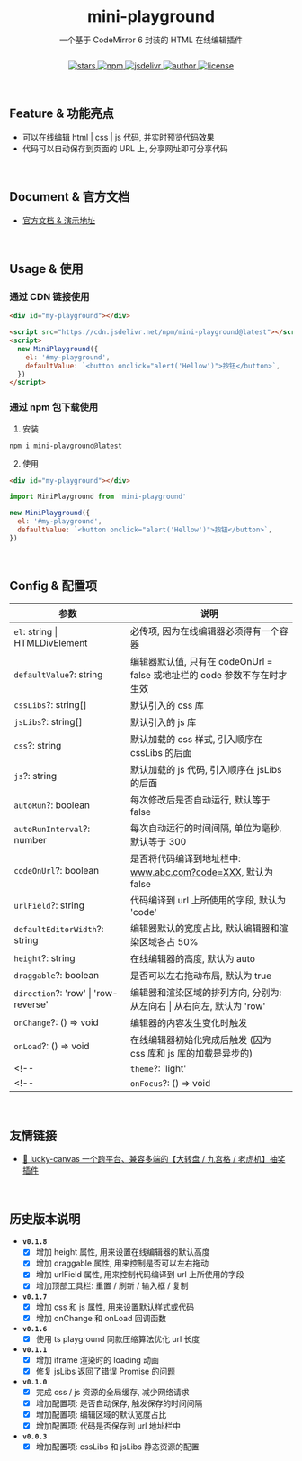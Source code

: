 
<div align="center" style="display: flex; flex-direction: column; align-items: center;">
  <h1 style="margin: 10px 0 0">mini-playground</h1>
  <p>一个基于 CodeMirror 6 封装的 HTML 在线编辑插件</p>
  <p>
    <a href="https://github.com/buuing/mini-playground/stargazers" target="_black">
      <img src="https://img.shields.io/github/stars/buuing/mini-playground?color=%236a90e1&logo=github&style=flat-square" alt="stars" />
    </a>
    <a href="https://www.npmjs.com/package/mini-playground" target="_black">
      <img src="https://img.shields.io/npm/dm/mini-playground?color=%23ffba15&logo=npm&style=flat-square" alt="npm" />
    </a>
    <a href="https://www.jsdelivr.com/package/npm/mini-playground" target="_black">
      <img src="https://data.jsdelivr.com/v1/package/npm/mini-playground/badge" alt="jsdelivr" />
    </a>
    <a href="https://github.com/buuing" target="_black">
      <img src="https://img.shields.io/badge/Author-%20buuing%20-6a90e1.svg?&logo=github&style=flat-square" alt="author" />
    </a>
    <a href="https://github.com/buuing/mini-playground/blob/master/LICENSE" target="_black">
      <img src="https://img.shields.io/github/license/buuing/mini-playground?color=%236a90e1&logo=github&style=flat-square" alt="license" />
    </a>
  </p>
</div>

<br />

## Feature & 功能亮点

- 可以在线编辑 html | css | js 代码, 并实时预览代码效果
- 代码可以自动保存到页面的 URL 上, 分享网址即可分享代码

<br />

## Document & 官方文档

- [官方文档 & 演示地址](#)

<br />

## Usage & 使用

### 通过 CDN 链接使用

```html
<div id="my-playground"></div>

<script src="https://cdn.jsdelivr.net/npm/mini-playground@latest"></script>
<script>
  new MiniPlayground({
    el: '#my-playground',
    defaultValue: `<button onclick="alert('Hellow')">按钮</button>`,
  })
</script>
```

### 通过 npm 包下载使用

1. 安装

```shell
npm i mini-playground@latest
```

2. 使用

```html
<div id="my-playground"></div>
```

```js
import MiniPlayground from 'mini-playground'

new MiniPlayground({
  el: '#my-playground',
  defaultValue: `<button onclick="alert('Hellow')">按钮</button>`,
})
```

<br />

## Config & 配置项

| 参数 | 说明 |
| - | - |
| `el`: string \| HTMLDivElement | 必传项, 因为在线编辑器必须得有一个容器 |
| `defaultValue`?: string | 编辑器默认值, 只有在 codeOnUrl = false 或地址栏的 code 参数不存在时才生效 |
| `cssLibs`?: string[] | 默认引入的 css 库 |
| `jsLibs`?: string[] | 默认引入的 js 库 |
| `css`?: string | 默认加载的 css 样式, 引入顺序在 cssLibs 的后面 |
| `js`?: string | 默认加载的 js 代码, 引入顺序在 jsLibs 的后面 |
| `autoRun`?: boolean | 每次修改后是否自动运行, 默认等于 false |
| `autoRunInterval`?: number | 每次自动运行的时间间隔, 单位为毫秒, 默认等于 300 |
| `codeOnUrl`?: boolean | 是否将代码编译到地址栏中: www.abc.com?code=XXX, 默认为 false |
| `urlField`?: string | 代码编译到 url 上所使用的字段, 默认为 'code' |
| `defaultEditorWidth`?: string | 编辑器默认的宽度占比, 默认编辑器和渲染区域各占 50% |
| `height`?: string | 在线编辑器的高度, 默认为 auto |
| `draggable`?: boolean | 是否可以左右拖动布局, 默认为 true |
| `direction`?: 'row' \| 'row-reverse' | 编辑器和渲染区域的排列方向, 分别为: 从左向右 \| 从右向左, 默认为 'row' |
| `onChange`?: () => void | 编辑器的内容发生变化时触发 |
| `onLoad`?: () => void | 在线编辑器初始化完成后触发 (因为 css 库和 js 库的加载是异步的) |
<!-- | `theme`?: 'light' | 'dark' | 当前主题色, 默认等于 'light' | -->
<!-- | `onFocus`?: () => void | 编辑器获得焦点后触发 | -->

<br />

## 友情链接

- [🎁 lucky-canvas 一个跨平台、兼容多端的【大转盘 / 九宫格 / 老虎机】抽奖插件](https://github.com/LuckDraw/lucky-canvas)

<br />

## 历史版本说明

<!-- - [x] 增加 onFocus 回调, 编辑器获得焦点时触发 -->

- **`v0.1.8`**
  - [x] 增加 height 属性, 用来设置在线编辑器的默认高度
  - [x] 增加 draggable 属性, 用来控制是否可以左右拖动
  - [x] 增加 urlField 属性, 用来控制代码编译到 url 上所使用的字段
  - [x] 增加顶部工具栏: 重置 / 刷新 / 输入框 / 复制

- **`v0.1.7`**
  - [x] 增加 css 和 js 属性, 用来设置默认样式或代码
  - [x] 增加 onChange 和 onLoad 回调函数

- **`v0.1.6`**
  - [x] 使用 ts playground 同款压缩算法优化 url 长度

- **`v0.1.1`**
  - [x] 增加 iframe 渲染时的 loading 动画
  - [x] 修复 jsLibs 返回了错误 Promise 的问题

- **`v0.1.0`**
  - [x] 完成 css / js 资源的全局缓存, 减少网络请求
  - [x] 增加配置项: 是否自动保存, 触发保存的时间间隔
  - [x] 增加配置项: 编辑区域的默认宽度占比
  - [x] 增加配置项: 代码是否保存到 url 地址栏中

- **`v0.0.3`**
  - [x] 增加配置项: cssLibs 和 jsLibs 静态资源的配置

<br />
